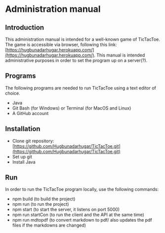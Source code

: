 # Administration manual
## Introduction
This administration manual is intended for a well-known game of TicTacToe. The game is accessible via browser, following this link: [https://hugbunadarhugar.herokuapp.com/](https://hugbunadarhugar.herokuapp.com/). This manual is intended administrative purposes in order to set the program up on a server(?).
## Programs
The following programs are needed to run TicTacToe using a text editor of choice.
* Java
* Git Bash (for Windows) or Terminal (for MacOS and Linux)
* A GitHub account
## Installation
* Clone git repository: [https://github.com/Hugbunadarhugar/TicTacToe.git](https://github.com/Hugbunadarhugar/TicTacToe.git)
* Set up git
* Install Java
## Run
In order to run the TicTacToe program locally, use the following commands:
* npm build (to build the project)
* npm run (to run the project)
* npm start (to start the server, it listens on port 5000)
* npm run startCon (to run the client and the API at the same time)
* npm run mdtopdf (to convert markdown to pdf/ also updates the pdf files if the markdowns are changed)
